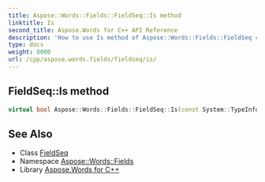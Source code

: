 ```yaml
---
title: Aspose::Words::Fields::FieldSeq::Is method
linktitle: Is
second_title: Aspose.Words for C++ API Reference
description: 'How to use Is method of Aspose::Words::Fields::FieldSeq class in C++.'
type: docs
weight: 8000
url: /cpp/aspose.words.fields/fieldseq/is/
---
```

## FieldSeq::Is method




```cpp
virtual bool Aspose::Words::Fields::FieldSeq::Is(const System::TypeInfo &target) const override
```

## See Also

* Class [FieldSeq](../)
* Namespace [Aspose::Words::Fields](../../)
* Library [Aspose.Words for C++](../../../)
